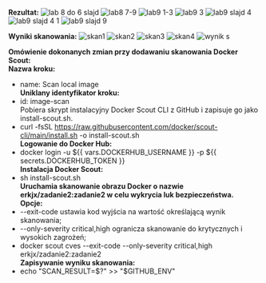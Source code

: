 **Rezultat:**
![lab 8 do 6 slajd](https://github.com/erkjx/zadanie2/assets/129630909/94c6f7f9-1d23-4329-84dd-488088028f9f)
![lab8 7-9](https://github.com/erkjx/zadanie2/assets/129630909/b4bde868-a1dd-4844-afae-2cc00316a9ba)
![lab9 1-3](https://github.com/erkjx/zadanie2/assets/129630909/44c40d58-1090-4234-a3af-00e766f2b608)
![lab9 3](https://github.com/erkjx/zadanie2/assets/129630909/cc442a34-c3c3-456f-9062-c4fb4f1e9516)
![lab9 slajd 4](https://github.com/erkjx/zadanie2/assets/129630909/57f29668-cd67-4581-8105-049d01599562)
![lab9 slajd 4 1](https://github.com/erkjx/zadanie2/assets/129630909/cae8d7d7-a920-4edf-b9f5-c888ef0786d2)
![lab9 slajd 9](https://github.com/erkjx/zadanie2/assets/129630909/c9e7d068-9e81-41d3-8044-819ca2f7005c)

**Wyniki skanowania:**
![skan1](https://github.com/erkjx/zadanie2/assets/129630909/a60a2e62-2033-4bbc-bcd8-fdc332acab7d)
![skan2](https://github.com/erkjx/zadanie2/assets/129630909/dfcf85d7-44c4-4a4c-8975-7a26ad626952)
![skan3](https://github.com/erkjx/zadanie2/assets/129630909/9d3fae35-b30e-4979-ac30-1fb743e28334)
![skan4](https://github.com/erkjx/zadanie2/assets/129630909/15ed2c48-2ac3-4be5-8e55-41afe7754aec)
![wynik s](https://github.com/erkjx/zadanie2/assets/129630909/cb40e458-c447-4c54-8fcb-f1acf5f892a9)

**Omówienie dokonanych zmian przy dodawaniu skanowania Docker Scout:**  
**Nazwa kroku:**  
  * name: Scan local image  
**Uniklany identyfikator kroku:**  
  * id: image-scan  
 Pobiera skrypt instalacyjny Docker Scout CLI z GitHub i zapisuje go jako install-scout.sh.  
  * curl -fsSL https://raw.githubusercontent.com/docker/scout-cli/main/install.sh -o install-scout.sh  
**Logowanie do Docker Hub:**  
  * docker login -u ${{ vars.DOCKERHUB_USERNAME }} -p ${{ secrets.DOCKERHUB_TOKEN }}  
**Instalacja Docker Scout:**  
  * sh install-scout.sh  
**Uruchamia skanowanie obrazu Docker o nazwie erkjx/zadanie2:zadanie2 w celu wykrycia luk bezpieczeństwa.  
Opcje:**  
 * --exit-code ustawia kod wyjścia na wartość określającą wynik skanowania;  
 * --only-severity critical,high ogranicza skanowanie do krytycznych i wysokich zagrożeń;  
  * docker scout cves --exit-code --only-severity critical,high erkjx/zadanie2:zadanie2  
**Zapisywanie wyniku skanowania:**  
  * echo "SCAN_RESULT=$?" >> "$GITHUB_ENV"  
